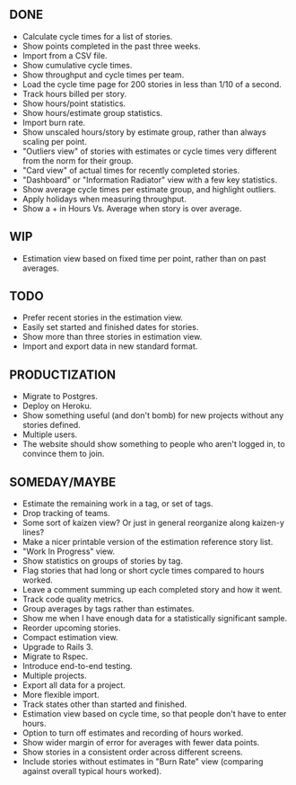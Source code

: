 DONE
----
* Calculate cycle times for a list of stories.
* Show points completed in the past three weeks.
* Import from a CSV file.
* Show cumulative cycle times.
* Show throughput and cycle times per team.
* Load the cycle time page for 200 stories in less than 1/10 of a second.
* Track hours billed per story.
* Show hours/point statistics.
* Show hours/estimate group statistics.
* Import burn rate.
* Show unscaled hours/story by estimate group, rather than always scaling per point.
* "Outliers view" of stories with estimates or cycle times very different from the norm for their group.
* "Card view" of actual times for recently completed stories.
* "Dashboard" or "Information Radiator" view with a few key statistics.
* Show average cycle times per estimate group, and highlight outliers.
* Apply holidays when measuring throughput.
* Show a + in Hours Vs. Average when story is over average.

WIP
---
* Estimation view based on fixed time per point, rather than on past averages.

TODO
----
* Prefer recent stories in the estimation view.
* Easily set started and finished dates for stories.
* Show more than three stories in estimation view.
* Import and export data in new standard format.

PRODUCTIZATION
--------------
* Migrate to Postgres.
* Deploy on Heroku.
* Show something useful (and don't bomb) for new projects without any stories defined.
* Multiple users.
* The website should show something to people who aren't logged in, to convince them to join.

SOMEDAY/MAYBE
-------------
* Estimate the remaining work in a tag, or set of tags.
* Drop tracking of teams.
* Some sort of kaizen view? Or just in general reorganize along kaizen-y lines?
* Make a nicer printable version of the estimation reference story list.
* "Work In Progress" view.
* Show statistics on groups of stories by tag.
* Flag stories that had long or short cycle times compared to hours worked.
* Leave a comment summing up each completed story and how it went.
* Track code quality metrics.
* Group averages by tags rather than estimates.
* Show me when I have enough data for a statistically significant sample.
* Reorder upcoming stories.
* Compact estimation view.
* Upgrade to Rails 3.
* Migrate to Rspec.
* Introduce end-to-end testing.
* Multiple projects.
* Export all data for a project.
* More flexible import.
* Track states other than started and finished.
* Estimation view based on cycle time, so that people don't have to enter hours.
* Option to turn off estimates and recording of hours worked.
* Show wider margin of error for averages with fewer data points.
* Show stories in a consistent order across different screens.
* Include stories without estimates in "Burn Rate" view (comparing against overall typical hours worked).